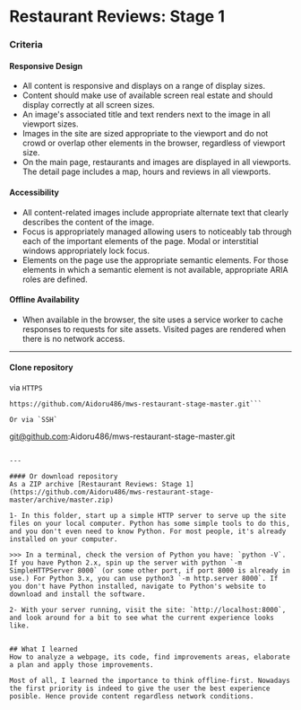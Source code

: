 # Restaurant Reviews: Stage 1


### Criteria

#### Responsive Design
- All content is responsive and displays on a range of display sizes.
- Content should make use of available screen real estate and should display correctly at all screen sizes.
- An image's associated title and text renders next to the image in all viewport sizes.
- Images in the site are sized appropriate to the viewport and do not crowd or overlap other elements in the browser, regardless of viewport size.
- On the main page, restaurants and images are displayed in all viewports. The detail page includes a map, hours and reviews in all viewports.

#### Accessibility
- All content-related images include appropriate alternate text that clearly describes the content of the image. 
- Focus is appropriately managed allowing users to noticeably tab through each of the important elements of the page. Modal or interstitial windows appropriately lock focus.
- Elements on the page use the appropriate semantic elements. For those elements in which a semantic element is not available, appropriate ARIA roles are defined.

#### Offline Availability
- When available in the browser, the site uses a service worker to cache responses to requests for site assets. Visited pages are rendered when there is no network access.


---

#### Clone repository
via `HTTPS` 
```
https://github.com/Aidoru486/mws-restaurant-stage-master.git```

Or via `SSH` 
```
git@github.com:Aidoru486/mws-restaurant-stage-master.git
```

---

#### Or download repository
As a ZIP archive [Restaurant Reviews: Stage 1](https://github.com/Aidoru486/mws-restaurant-stage-master/archive/master.zip)

1- In this folder, start up a simple HTTP server to serve up the site files on your local computer. Python has some simple tools to do this, and you don't even need to know Python. For most people, it's already installed on your computer.

>>> In a terminal, check the version of Python you have: `python -V`. If you have Python 2.x, spin up the server with python `-m SimpleHTTPServer 8000` (or some other port, if port 8000 is already in use.) For Python 3.x, you can use python3 `-m http.server 8000`. If you don't have Python installed, navigate to Python's website to download and install the software.

2- With your server running, visit the site: `http://localhost:8000`, and look around for a bit to see what the current experience looks like.


## What I learned	
How to analyze a webpage, its code, find improvements areas, elaborate a plan and apply those improvements.

Most of all, I learned the importance to think offline-first. Nowadays the first priority is indeed to give the user the best experience posible. Hence provide content regardless network conditions.
